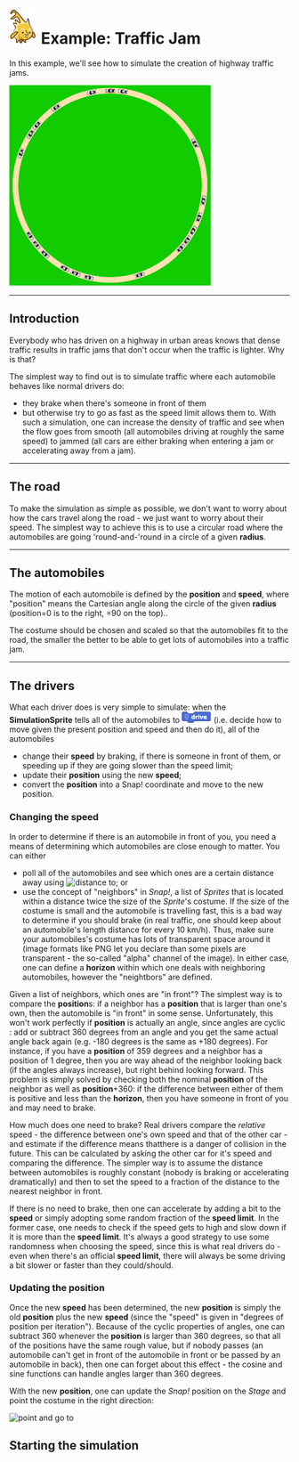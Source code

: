 # <img alt="scientific-snap-icon" src="../../images/einstein_snap.png" width="50"/> Example: Traffic Jam

In this example, we'll see how to simulate the creation of highway traffic jams.

![simulation](./images/simulation.png)

---

## Introduction

Everybody who has driven on a highway in urban areas knows that dense traffic results in traffic jams that don't occur when the traffic is lighter.  Why is that?

The simplest way to find out is to simulate traffic where each automobile behaves like normal drivers do:
- they brake when there's someone in front of them 
- but otherwise try to go as fast as the speed limit allows them to.
With such a simulation, one can increase the density of traffic and see when the flow goes from smooth (all automobiles driving at roughly the same speed) to jammed (all cars are either braking when entering a jam or accelerating away from a jam).

---

## The road

To make the simulation as simple as possible, we don't want to worry about how the cars travel along the road - we just want to worry about their speed.  The simplest way to achieve this is to use a circular road where the automobiles are going 'round-and-'round in a circle of a given **radius**.

---

## The automobiles

The motion of each automobile is defined by the **position** and **speed**, where "position" means the Cartesian angle along the circle of the given **radius** (position=0 is to the right, =90 on the top)..

The costume should be chosen and scaled so that the automobiles fit to the road, the smaller the better to be able to get lots of automobiles into a traffic jam.

---

## The drivers

What each driver does is very simple to simulate: when the **SimulationSprite** tells all of the automobiles to ![drive](./images/drive.png) (i.e. decide how to move given the present position and speed and then do it), all of the automobiles
- change their **speed**  by braking, if there is someone in front of them, or speeding up if they are going slower than the speed limit;
- update their **position** using the new **speed**;
- convert the **position** into a Snap! coordinate and move to the new position.

### Changing the speed

In order to determine if there is an automobile in front of you, you need a means of determining which automobiles are close enough to matter.  You can either
- poll all of the automobiles and see which ones are a certain distance away using ![distance to](./images/distance_to.png); or
- use the concept of "neighbors" in  *Snap!*, a list of *Sprites* that is located within a distance twice the size of the *Sprite*'s costume.  If the size of the costume is small and the automobile is travelling fast, this is a bad way to determine if you should brake (in real traffic, one should keep about an automobile's length distance for every 10 km/h).  Thus, make sure your automobiles's costume has lots of transparent space around it (image formats like PNG let you declare than some pixels are transparent - the so-called "alpha" channel of the image).
In either case, one can define a **horizon** within which one deals with neighboring automobiles, however the "neightbors" are defined.

Given a list of neighbors, which ones are "in front"?  The simplest way is to compare the **position**s: if a neighbor has a **position** that is larger than one's own, then the automobile is "in front" in some sense.  Unfortunately, this won't work perfectly if **position** is actually an angle, since angles are cyclic : add or subtract 360 degrees from an angle and you get the same actual angle back again (e.g. -180 degrees is the same as +180 degrees).  For instance, if you have a **position** of 359 degrees and a neighbor has a position of 1 degree, then you are way ahead of the neighbor looking back (if the angles always increase), but right behind looking forward. This problem is simply solved by checking both the nominal **position** of the neighbor as well as **position**+360: if the difference between either of them is positive and less than the **horizon**, then you have someone in front of you and may need to brake.

How much does one need to brake?  Real drivers compare the *relative* speed - the difference between one's own speed and that of the other car - and estimate if the difference means thatthere is a danger of collision in the future.  This can be calculated by asking the other car for it's speed and comparing the difference.  The simpler way is to assume the distance between automobiles is roughly constant (nobody is braking or accelerating dramatically) and then to set the speed to a fraction of the distance to the nearest neighbor in front.

If there is no need to brake, then one can accelerate by adding a bit to the **speed** or simply adopting some random fraction of the **speed limit**.  In the former case, one needs to check if the speed gets to high and slow down if it is more than the **speed limit**.  It's always a good strategy to use some randomness when choosing the speed, since this is what real drivers do - even when there's an official **speed limit**, there will always be some driving a bit slower or faster than they could/should.

### Updating the position

Once the new **speed** has been determined, the new **position** is simply the old **position** plus the new **speed** (since the "speed" is given in "degrees of position per iteration").  Because of the cyclic properties of angles, one can subtract 360 whenever the **position** is larger than 360 degrees, so that all of the positions have the same rough value, but if nobody passes (an automobile can't get in front of the automobile in front or be passed by an automobile in back), then one can forget about this effect - the cosine and sine functions can handle angles larger than 360 degrees.

With the new **position**, one can update the *Snap!* position on the *Stage* and point the costume in the right direction:

![point and go to](./images/point_and_go_to.png)

## Starting the simulation


